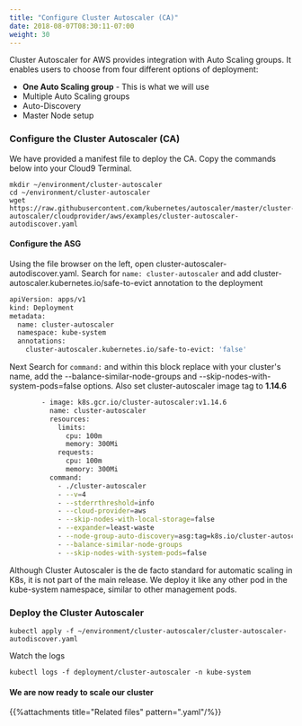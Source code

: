 ```yaml
---
title: "Configure Cluster Autoscaler (CA)"
date: 2018-08-07T08:30:11-07:00
weight: 30
---
```

Cluster Autoscaler for AWS provides integration with Auto Scaling groups. It enables users to choose from four different options of deployment:

* **One Auto Scaling group** - This is what we will use
* Multiple Auto Scaling groups
* Auto-Discovery
* Master Node setup

### Configure the Cluster Autoscaler (CA)
We have provided a manifest file to deploy the CA. Copy the commands below into your Cloud9 Terminal.

```
mkdir ~/environment/cluster-autoscaler
cd ~/environment/cluster-autoscaler
wget https://raw.githubusercontent.com/kubernetes/autoscaler/master/cluster-autoscaler/cloudprovider/aws/examples/cluster-autoscaler-autodiscover.yaml
```

#### Configure the ASG

Using the file browser on the left, open cluster-autoscaler-autodiscover.yaml. Search for `name: cluster-autoscaler` and add cluster-autoscaler.kubernetes.io/safe-to-evict annotation to the deployment

```bash
apiVersion: apps/v1
kind: Deployment
metadata:
  name: cluster-autoscaler
  namespace: kube-system
  annotations:
    cluster-autoscaler.kubernetes.io/safe-to-evict: 'false'
```

Next Search for `command:` and within this block replace <YOUR CLUSTER NAME> with your cluster's name, add the --balance-similar-node-groups  and --skip-nodes-with-system-pods=false options. Also  set cluster-autoscaler image tag to **1.14.6**

```bash 
        - image: k8s.gcr.io/cluster-autoscaler:v1.14.6
          name: cluster-autoscaler
          resources:
            limits:
              cpu: 100m
              memory: 300Mi
            requests:
              cpu: 100m
              memory: 300Mi
          command:
            - ./cluster-autoscaler
            - --v=4
            - --stderrthreshold=info
            - --cloud-provider=aws
            - --skip-nodes-with-local-storage=false
            - --expander=least-waste
            - --node-group-auto-discovery=asg:tag=k8s.io/cluster-autoscaler/enabled,k8s.io/cluster-autoscaler/EKS-Lab
            - --balance-similar-node-groups
            - --skip-nodes-with-system-pods=false

```


Although Cluster Autoscaler is the de facto standard for automatic scaling in K8s, it is not part of the main release. We deploy it like any other pod in the kube-system namespace, similar to other management pods.


### Deploy the Cluster Autoscaler

```
kubectl apply -f ~/environment/cluster-autoscaler/cluster-autoscaler-autodiscover.yaml
```

Watch the logs
```
kubectl logs -f deployment/cluster-autoscaler -n kube-system
```

#### We are now ready to scale our cluster

{{%attachments title="Related files" pattern=".yaml"/%}}
